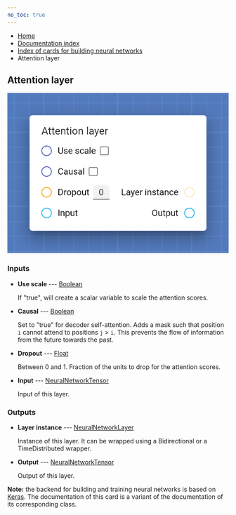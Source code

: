 ```yaml
---
no_toc: true
---
```


<ul class="breadcrumb">
    <li><a href="">Home</a></li>
    <li><a href="documentation">Documentation index</a></li>
    <li><a href="neural_network_cards/">Index of cards for building neural networks</a></li>
    <li>Attention layer</li>
</ul>

## Attention layer



!["Attention layer" card](assets/img/neural_network_cards/layer_Attention.png)


### Inputs


* **Use scale** --- [Boolean](types/Boolean)

  If "true", will create a scalar variable to scale the attention scores.

* **Causal** --- [Boolean](types/Boolean)

  Set to "true" for decoder self-attention. Adds a mask such that position `i` cannot attend to positions `j` > `i`. This prevents the flow of information from the future towards the past.

* **Dropout** --- [Float](types/Float)

  Between 0 and 1. Fraction of the units to drop for the attention scores.

* **Input** --- [NeuralNetworkTensor](types/NeuralNetworkTensor)

  Input of this layer.





### Outputs


* **Layer instance** --- [NeuralNetworkLayer](types/NeuralNetworkLayer)

  Instance of this layer. It can be wrapped using a Bidirectional or a TimeDistributed wrapper.

* **Output** --- [NeuralNetworkTensor](types/NeuralNetworkTensor)

  Output of this layer.






**Note:** the backend for building and training neural networks is based on [Keras](https://keras.io/). The documentation of this card is a variant of the documentation of its corresponding class.